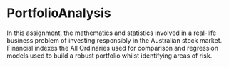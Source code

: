 # PortfolioAnalysis
In this assignment, the mathematics and statistics involved in a real-life business problem of investing responsibly in the Australian stock market. Financial indexes the All Ordinaries used for comparison and regression models used to build a robust portfolio whilst identifying areas of risk. 
